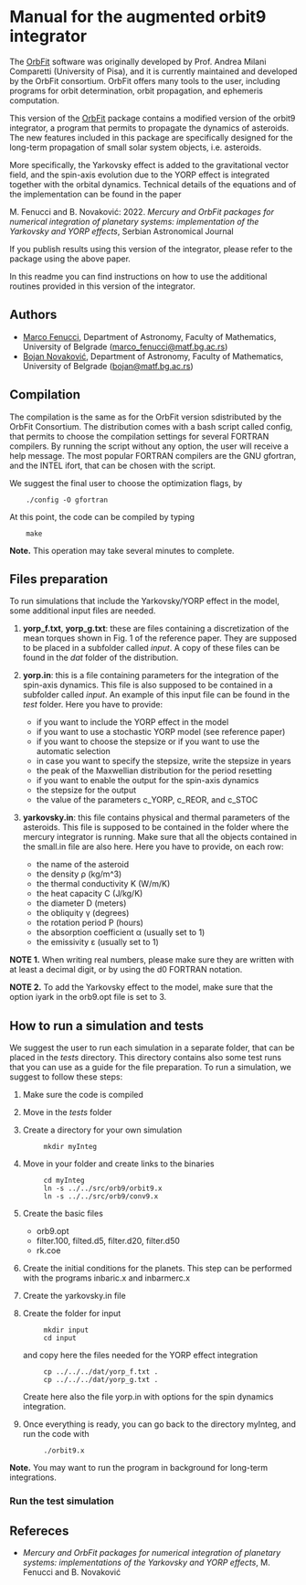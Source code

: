 # Manual for the augmented orbit9 integrator

The [OrbFit](http://adams.dm.unipi.it/orbfit/) software was originally developed by Prof.
Andrea Milani Comparetti (University of Pisa), and it is currently maintained and
developed by the OrbFit consortium. OrbFit offers many tools to the user, including
programs for orbit determination, orbit propagation, and ephemeris computation.

This version of the [OrbFit](http://adams.dm.unipi.it/orbfit/) package contains a modified
version of the orbit9 integrator, a program that permits to propagate the dynamics of
asteroids. The new features included in this package are specifically designed for the
long-term propagation of small solar system objects, i.e. asteroids.

More specifically, the Yarkovsky effect is added to the gravitational vector field, and
the spin-axis evolution due to the YORP effect is integrated together with the orbital
dynamics. Technical details of the equations and of the implementation can be found in the
paper

M. Fenucci and B. Novaković: 2022. *Mercury and OrbFit packages for numerical integration of planetary systems:
implementation of the Yarkovsky and YORP effects*, Serbian Astronomical Journal

If you publish results using this version of the integrator, please refer to the package
using the above paper. 

In this readme you can find instructions on how to use the additional routines provided in
this version of the integrator.


## Authors 
- [Marco Fenucci](http://adams.dm.unipi.it/~fenucci/index.html), Department of Astronomy, Faculty of Mathematics, University of Belgrade (<marco_fenucci@matf.bg.ac.rs>) 
- [Bojan Novaković](http://poincare.matf.bg.ac.rs/~bojan/index_e.html), Department of Astronomy, Faculty of Mathematics, University of Belgrade (<bojan@matf.bg.ac.rs>) 

## Compilation

The compilation is the same as for the OrbFit version sdistributed by the OrbFit
Consortium. The distribution comes with a bash script called config, that permits to
choose the compilation settings for several FORTRAN compilers. By running the script
without any option, the user will receive a help message. The most popular FORTRAN
compilers are the GNU gfortran, and the INTEL ifort, that can be chosen with the script. 

We suggest the final user to choose the optimization flags, by

        ./config -O gfortran
        
At this point, the code can be compiled by typing 

        make

**Note.** This operation may take several minutes to complete.

## Files preparation

To run simulations that include the Yarkovsky/YORP effect in the model, some additional input files are needed. 
   1. **yorp_f.txt**, **yorp_g.txt**: these are files containing a discretization of the mean torques shown in Fig. 1 of the reference paper. They are supposed to be placed in a subfolder called *input*. A copy of these files can be found in the *dat* folder of the distribution.
   2. **yorp.in**: this is a file containing parameters for the integration of the spin-axis
     dynamics. This file is also supposed to be contained in a subfolder called *input*. An example of this input file can be found in the *test* folder.
     Here you have to provide:
         - if you want to include the YORP effect in the model
         - if you want to use a stochastic YORP model (see reference paper)
         - if you want to choose the stepsize or if you want to use the automatic
            selection
         - in case you want to specify the stepsize, write the stepsize in years
         - the peak of the Maxwellian distribution for the period resetting
         - if you want to enable the output for the spin-axis dynamics
         - the stepsize for the output    
         - the value of the parameters c_YORP, c_REOR, and c_STOC
 
     
   3. **yarkovsky.in**: this file contains physical and thermal parameters of the asteroids.
     This file is supposed to be contained in the folder where the mercury integrator is
     running. Make sure that all the objects contained in the small.in file are also here.
     Here you have to provide, on each row:
         - the name of the asteroid
         - the density &rho; (kg/m^3)
         - the thermal conductivity K (W/m/K)
         - the heat capacity C (J/kg/K)
         - the diameter    D (meters)
         - the obliquity  &gamma; (degrees)
         - the rotation period  P (hours)
         - the absorption coefficient &alpha; (usually set to 1)
         - the emissivity &epsilon; (usually set to 1)

**NOTE 1.** When writing real numbers, please make sure they are written with at least a decimal digit, or by using the d0 FORTRAN notation.

**NOTE 2.** To add the Yarkovsky effect to the model, make sure that the option iyark in the orb9.opt file is set to 3.

## How to run a simulation and tests
We suggest the user to run each simulation in a separate folder, that can be placed in the *tests* directory. This directory contains also some test runs that you can use as a guide for the file preparation. To run a simulation, we suggest to follow these steps:
1. Make sure the code is compiled
2. Move in the *tests* folder
3. Create a directory for your own simulation

            mkdir myInteg

4. Move in your folder and create links to the binaries

            cd myInteg
            ln -s ../../src/orb9/orbit9.x
            ln -s ../../src/orb9/conv9.x
            
5. Create the basic files 
   - orb9.opt
   - filter.100, filted.d5, filter.d20, filter.d50
   - rk.coe

6. Create the initial conditions for the planets. This step can be performed with the programs inbaric.x and inbarmerc.x
    
7. Create the yarkovsky.in file

8. Create the folder for input

            mkdir input
            cd input
            
   and copy here the files needed for the YORP effect integration
   
            cp ../../../dat/yorp_f.txt .
            cp ../../../dat/yorp_g.txt .
            
   Create here also the file yorp.in with options for the spin dynamics integration.

9. Once everything is ready, you can go back to the directory myInteg, and run the code with

            ./orbit9.x
            
**Note.** You may want to run the program in background for long-term integrations.
   
### Run the test simulation

## Refereces
- *Mercury and OrbFit packages for numerical integration of planetary systems: implementations of the Yarkovsky and YORP effects*, M. Fenucci and B. Novaković


